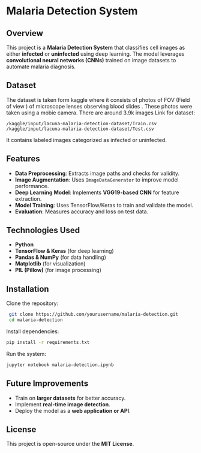 # Malaria Detection System

## Overview
This project is a **Malaria Detection System** that classifies cell images as either **infected** or **uninfected** using deep learning. The model leverages **convolutional neural networks (CNNs)** trained on image datasets to automate malaria diagnosis.

## Dataset
The dataset is taken form kaggle where it consists of photos of FOV (Field of view ) of microscope lenses observing blood slides . These photos were taken using a mobie camera. There are around 3.9k images
Link for dataset:
```
/kaggle/input/lacuna-malaria-detection-dataset/Train.csv
/kaggle/input/lacuna-malaria-detection-dataset/Test.csv
```
It contains labeled images categorized as infected or uninfected.

## Features
- **Data Preprocessing**: Extracts image paths and checks for validity.
- **Image Augmentation**: Uses `ImageDataGenerator` to improve model performance.
- **Deep Learning Model**: Implements **VGG19-based CNN** for feature extraction.
- **Model Training**: Uses TensorFlow/Keras to train and validate the model.
- **Evaluation**: Measures accuracy and loss on test data.

## Technologies Used
- **Python**
- **TensorFlow & Keras** (for deep learning)
- **Pandas & NumPy** (for data handling)
- **Matplotlib** (for visualization)
- **PIL (Pillow)** (for image processing)

## Installation
Clone the repository:
```bash
 git clone https://github.com/yourusername/malaria-detection.git
 cd malaria-detection
```
Install dependencies:
```bash
pip install -r requirements.txt
```
Run the system:
```bash
jupyter notebook malaria-detection.ipynb
```

## Future Improvements
- Train on **larger datasets** for better accuracy.
- Implement **real-time image detection**.
- Deploy the model as a **web application or API**.

## License
This project is open-source under the **MIT License**.

